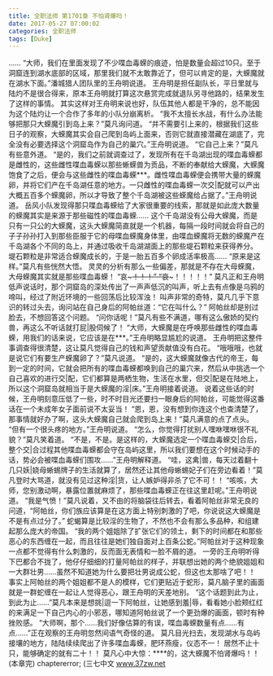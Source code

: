 ```yaml
---
title: 全职法师 第1701章 不怕肾爆吗！
date: 2017-05-27 07:00:02
categories: 全职法师
tags: [Duke]
---
```


……
“大师，我们在里面发现了不少喋血毒蝾的痕迹，怕是数量会超过10只。至于洞窟连到湖水底部的区域，那里我们就不太敢靠近了，但可以肯定的是，大蝾魔就在湖水下面。”潘城猎人团队里的王舟明说道。
王舟明是担任副队长，平日里就与陆灼不是很合得来，原本王舟明就打算这次悬赏完成就退队另寻他路的，结果发生了这样的事情。
其实这样对王舟明来说也好，队伍其他人都是干净的，总不能因为这个陆灼让一个合作了多年的小队分崩离析。
“我不太擅长水战，有什么办法能够把那只大蝾魔引到岛上来？”莫凡询问道。
“并不需要引上来的，根据我们这些日子的观察，大蝾魔其实会自己爬到岛屿上面来，否则它就直接潜藏在湖底了，完全没有必要选择这个洞窟岛作为自己的巢穴。”王舟明说道。
“它自己上来？”莫凡有些意外道。
“是的，我们之前就调查过了，发现所有在千岛湖出现的喋血毒蝾都是雌性的，这些雌性喋血毒蝾以那些蜥蝾兽为贡品，不断的奉献给大蝾魔，大蝾魔饱食了之后，便会与这些雌性的喋血毒蝾***。雌性喋血毒蝾便会携带大量的蝾魔卵，并将它们产在千岛湖任意的地方。一只雌性的喋血毒蝾一次交|配就可以产出大概五百多个蝾魔卵，所以才导致了整个千岛湖被这些蝾魔给占据了。”王舟明说道。
岳风小队发现得那只喋血毒蝾给了大家很重要的线索，那就是如此庞大数量的蝾魔其实是来源于那些磁性的喋血毒蝾……
这个千岛湖没有公母大蝾魔，而是只有一只公的大蝾魔，这头大蝾魔简直就是一个机器，每隔一段时间就会将自己的子子孙孙打入到那些臣服于它的母喋血蝾魔身体里，由喋血蝾魔将无数的蝾魔产在千岛湖各个不同的岛上，并通过吸收千岛湖湖面上的那些堤石颗粒来获得养分。
堤石颗粒是非常适合蝾魔成长的，于是一胎五百多个卵成活率极高……
“原来是这样。”莫凡有些恍然大悟。
灵灵的分析有那么一些偏差，那就是不存在大母蝾魔，大母蝾魔其实就是那些喋血毒蝾！
“哀~~~~~~~！！！”
“哀~~~~~~~！！！！！”
莫凡正和王舟明低声说话时，那个洞窟岛的深处传出了一声声低沉的叫声，听上去有点像是乌鸦的啼叫，经过了附近环境的一些回荡后比较浑浊！
叫声非常的奇特，莫凡几乎下意识的转过头去，询问站在自己身后的阿帕丝道：“它在叫什么？”
阿帕丝却是别过脸去，不想回答这个问题。
“问你话呢！”莫凡有些不满道，哪有这么傲娇的契约兽，再这么不听话就打屁|股伺候了！
“大师，大蝾魔是在呼唤那些雌性的喋血毒蝾，用我们的话来说，它应该是在***。”王舟明略显尴尬的说道。
王舟明把这整件事调查得很清楚，这让莫凡觉得自己的钱和声望贡献值没有白花。
“哦哦哦，也就是说它们有要生产蝾魔卵了？”莫凡说道。
“是的，这大蝾魔就像古代的帝王，每到一定的时间，它就会把所有的喋血毒蝾都唤到自己的巢穴来，然后从中挑选一个自己喜欢的进行交|配，它们都算是两栖生物，生活在水里，但交|配是在陆地上，所以这个洞窟岛就相当于是大蝾魔的淫|床。”王舟明接着说道。
说着这些话的时候，王舟明刻意压低了一些，时不时目光还要扫一眼身后的阿帕丝，可能觉得这番话在一个未成年女子面前说不太妥当！
“恩，恩，没有想到你连这个也查清楚了，那事情就好办了啊，这头大蝾魔自己就会爬到岛上来！”莫凡满意的点了点头。
“但有一个很头疼的地方。”王舟明说道。
“怎么，你觉得打扰别人嘿咻嘿咻很不礼貌？”莫凡笑着道。
“不是，不是。是这样的，大蝾魔选定一个喋血毒蝾交|合后，整个交|合过程其他喋血毒蝾都会守在岛屿这里，所以我们要想在这个时候动手的话，势必会被喋血毒蝾们围攻……”王舟明解释道。
“哇，这禽|兽，每天过着翻十几只妖|娆母蜥蜴牌子的生活就算了，居然还让其他母蜥蜴妃子们在旁边看着！”莫凡登时大骂道，就没有见过这种淫|货，让人嫉妒得非杀了它不可！！
“咳咳，大师，您别激动啊，暴露位置就麻烦了，那些喋血毒蝾正在往这里赶呢。”王舟明说道。
“我是气愤！”莫凡说着，又不由的将脑袋往后转去，看着阿帕丝非常无良的问道，“阿帕丝，你们族应该算是在这方面上特别刺激的了吧，你说说这大蝾魔是不是有点过分了。”
蛇蝎算是比较淫的生物了，不然也不会有那么多品种，和组建起那么庞大的帝国。
“我的两个姐姐除了扩张它们的领土，剩下的时间都在和那些恶心的东西缠在一起，而且往往是她们独自面对上百条公蛇。”阿帕丝对于这种现象一点都不觉得有什么刺激的，反而面无表情和一脸不屑的道。
一旁的王舟明听得下巴都合不拢了，他仔仔细细的打量阿帕丝的样子，并联想出她的两个绝貌姐姐和一大群壮男……虽然不知道她为什么要把壮男说成公蛇，但这也太那啥了吧！！
事实上阿帕丝的两个姐姐都不是人的模样，它们更贴近于蛇形，莫凡脑子里的画面就是一群蛇缠在一起让人觉得恶心，跟王舟明的天差地别。
“这个话题到此为止，到此为止……”莫凡本来是想挑|逗一下阿帕丝，让她感到羞|辱，看看她小脸颊红红的来满足一下自己内心的小邪恶，哪知道阿帕丝说了一个更劲爆的画面，顿时有种挫败感。
“大师啊，那个……我们好像估算的有误，喋血毒蝾数量有点……有点……”正在观察的王舟明忽然间语气奇怪的道。
莫凡目光扫去，发现湖水与岛屿接壤的地方，陆陆续续爬出了许多喋血毒蝾，肥环燕瘦，仪态不一！
居然不止十只，能够确定的就有二十！！
莫凡心中大惊：****的，这大蝾魔不怕肾爆吗！！
(本章完)
chaptererror;
(三七中文 www.37zw.net